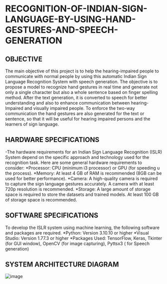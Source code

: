 # RECOGNITION-OF-INDIAN-SIGN-LANGUAGE-BY-USING-HAND-GESTURES-AND-SPEECH-GENERATION
## OBJECTIVE
The main objective of this project is to help the hearing-impaired people to communicate with normal people by using this automatic Indian Sign Language Recognition System with speech generation. The objective is to propose a model to recognize hand gestures in real time and generate not only a single character but also a whole sentence based on finger spelling method. After the text generation, it is converted to speech for better understanding and also to enhance communication between hearing-Impaired and visually impaired people. To enforce the two-way communication the hand gestures are also generated for the text or sentence, so that it will be useful for hearing impaired persons and the learners of sign language.
## HARDWARE SPECIFICATIONS
-The hardware requirements for an Indian Sign Language Recognition (ISLR) System depend on the specific approach and technology used for the recognition task. Here are some general hardware requirements to consider:
*Processor: CPU (minimum i3 processor) or GPU (for speeding u the process).
*Memory: At least 4 GB of RAM is recommended (8GB can be used for better performance).
*Camera: A high-quality camera is required to capture the sign language gestures accurately. A camera with at least 720p resolution is recommended.
*Storage: A large amount of storage space is required to store the datasets and trained models. At least 100 GB of storage space is recommended.
## SOFTWARE SPECIFICATIONS
To develop the ISLR system using machine learning, the following software and packages are required.
*Python: Version 3.10.10 or higher
*Visual Studio: Version 1.77.3 or higher
*Packages Used: TensorFlow, Keras, Tkinter (for GUI window), OpenCV (for image capturing), Pyttsx3 ( for Speech generation)
## SYSTEM ARCHITECTURE DIAGRAM
![image](https://github.com/GajaLakshmi03/RECOGNITION-OF-INDIAN-SIGN-LANGUAGE-BY-USING-HAND-GESTURES-AND-SPEECH-GENERATION/assets/68227520/e38fa0f4-7b28-43af-b4e8-65f8a722337b)
